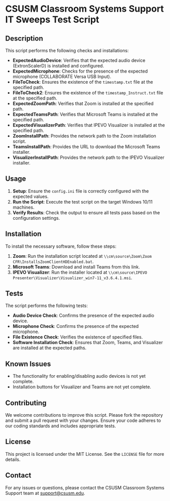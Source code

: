 # CSUSM Classroom Systems Support IT Sweeps Test Script

## Description

This script performs the following checks and installations:

- **ExpectedAudioDevice**: Verifies that the expected audio device (ExtronScalerD) is installed and configured.
- **ExpectedMicrophone**: Checks for the presence of the expected microphone (COLLABORATE Versa USB Input).
- **FileToCheck**: Ensures the existence of the `timestamp.txt` file at the specified path.
- **FileToCheck2**: Ensures the existence of the `timestamp_Instruct.txt` file at the specified path.
- **ExpectedZoomPath**: Verifies that Zoom is installed at the specified path.
- **ExpectedTeamsPath**: Verifies that Microsoft Teams is installed at the specified path.
- **ExpectedVisualizerPath**: Verifies that IPEVO Visualizer is installed at the specified path.
- **ZoomInstallPath**: Provides the network path to the Zoom installation script.
- **TeamsInstallPath**: Provides the URL to download the Microsoft Teams installer.
- **VisualizerInstallPath**: Provides the network path to the IPEVO Visualizer installer.

## Usage

1. **Setup**: Ensure the `config.ini` file is correctly configured with the expected values.
2. **Run the Script**: Execute the test script on the target Windows 10/11 machines.
3. **Verify Results**: Check the output to ensure all tests pass based on the configuration settings.

## Installation

To install the necessary software, follow these steps:

1. **Zoom**: Run the installation script located at `\\cm\source\Zoom\Zoom CFR\InstallsZoomClientHDEnabled.bat`.
2. **Microsoft Teams**: Download and install Teams from this link.
3. **IPEVO Visualizer**: Run the installer located at `\\cm\source\IPEVO Presenter\Visualizer\Visualizer_win7-11_v3.6.4.1.msi`.

## Tests

The script performs the following tests:

- **Audio Device Check**: Confirms the presence of the expected audio device.
- **Microphone Check**: Confirms the presence of the expected microphone.
- **File Existence Check**: Verifies the existence of specified files.
- **Software Installation Check**: Ensures that Zoom, Teams, and Visualizer are installed at the expected paths.

## Known Issues

- The functionality for enabling/disabling audio devices is not yet complete.
- Installation buttons for Visualizer and Teams are not yet complete.

## Contributing

We welcome contributions to improve this script. Please fork the repository and submit a pull request with your changes. Ensure your code adheres to our coding standards and includes appropriate tests.

## License

This project is licensed under the MIT License. See the `LICENSE` file for more details.

## Contact

For any issues or questions, please contact the CSUSM Classroom Systems Support team at support@csusm.edu.
